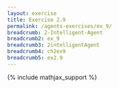 ```yaml
---
layout: exercise
title: Exercise 2.9
permalink: /agents-exercises/ex_9/
breadcrumb: 2-Intelligent-Agent
breadcrumb2: ex_9
breadcrumb3: 2intelligentAgent
breadcrumb4: ch2ex9
breadcrumb5: ex2.9
---
```


{% include mathjax_support %}

